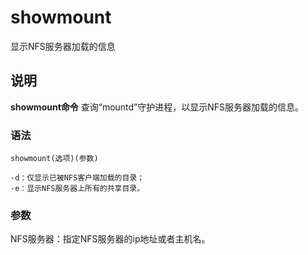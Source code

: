 showmount
===

显示NFS服务器加载的信息

## 说明

**showmount命令** 查询“mountd”守护进程，以显示NFS服务器加载的信息。

### 语法  

```
showmount(选项)(参数)
```

  

```
-d：仅显示已被NFS客户端加载的目录；
-e：显示NFS服务器上所有的共享目录。
```

### 参数  

NFS服务器：指定NFS服务器的ip地址或者主机名。


